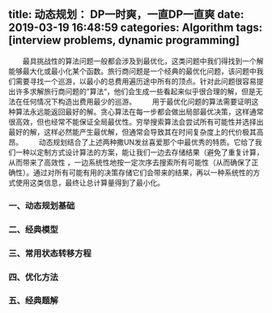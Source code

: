 title: 动态规划： DP一时爽，一直DP一直爽
date: 2019-03-19 16:48:59
categories: Algorithm
tags: [interview problems, dynamic programming]
---

　　最具挑战性的算法问题一般都会涉及到最优化，这类问题中我们得找到一个解能够最大化或最小化某个函数。旅行商问题是一个经典的最优化问题，该问题中我们需要寻找一个巡游，以最小的总费用遍历途中所有的顶点。针对此问题很容易提出许多求解旅行商问题的”算法“，他们会生成一些看起来似乎很合理的解，但是无法在任何情况下构造出费用最少的巡游。
　　用于最优化问题的算法需要证明这种算法永远能返回最好的解。贪心算法在每一步都会做出局部最优决策，这样通常很高效，但也经常不能保证全局最优性。穷举搜索算法会尝试所有可能性并选择出最好的解，这样必然能产生最优解，但通常会导致其在时间复杂度上的代价极其高昂。
　　动态规划结合了上述两种撒UN发丝喜爱那个中最优秀的特质。它给了我们一种以定制方式设计算法的方案，能让我们一边去存储结果（避免了重复计算，从而带来了高效性
，一边系统性地按一定次序去搜索所有可能性（从而确保了正确性）。通过对所有可能有用的决策存储它们会带来的结果，再以一种系统性的方式使用这类信息，最终让总计算量得到了最小化。

<!--more-->

### 一、动态规划基础

### 二、经典模型

### 三、常用状态转移方程

### 四、优化方法

### 五、经典题解
